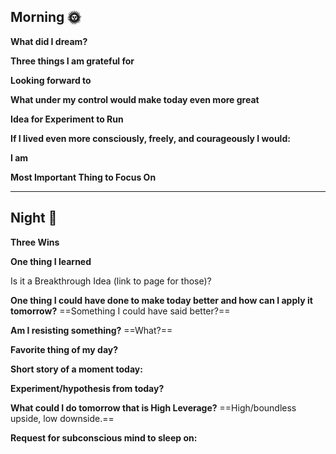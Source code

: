 ## Morning 🌞

**What did I dream?**

  

**Three things I am grateful for**

  

**Looking forward to**

  

**What under my control would make today even more great**

  

**Idea for Experiment to Run**

  

**If I lived even more consciously, freely, and courageously I would:**

  

**I am**

  

**Most Important Thing to Focus On**

  

  

---

## Night 🌛

**Three Wins**

  

**One thing I learned**

  

Is it a Breakthrough Idea (link to page for those)?

  

**One thing I could have done to make today better and how can I apply it tomorrow?** ==Something I could have said better?==

  

**Am I resisting something?** ==What?==

  

**Favorite thing of my day?**

  

**Short story of a moment today:**

  

**Experiment/hypothesis from today?**

  

**What could I do tomorrow that is High Leverage?** ==High/boundless upside, low downside.==

  

**Request for subconscious mind to sleep on:**